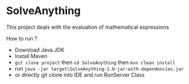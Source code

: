 # SolveAnything
This project deals with the evaluation of mathematical expressions

How to run ?
- Download Java JDK
- Install Maven
- `git clone project` then `cd SolveAnything` then `mvn clean install` 
- run `java -jar target\SolveAnything-1.0-jar-with-dependencies.jar`
- or directly git clone into IDE and run RunServer Class
